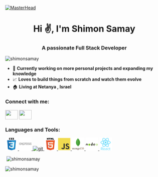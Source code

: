 [![MasterHead](https://miro.medium.com/max/1400/0*FGD6BUzzZs1VJLuY.gif)](https://github.com/ShimonSamay)
<h1 align="center">Hi ✌, I'm Shimon Samay</h1>
<h3 align="center">A passionate Full Stack Developer</h3>
<p align="left"> <img src="https://komarev.com/ghpvc/?username=shimonsamay&label=Profile%20views&color=0e75b6&style=flat" alt="shimonsamay"/> </p>

- 🎯 **Currently working on more personal projects and expanding my knowledge**
- 📈 **Loves to build things from scratch and watch them evolve**
- 🏠 **Living at Netanya , Israel**



<h3 align="left">Connect with me:</h3>
<p align="left">
<a href="https://www.linkedin.com/in/shimon-samay-363a27217/" target="blank"><img align="center" src="https://cdn.jsdelivr.net/npm/simple-icons@3.0.1/icons/linkedin.svg" alt="" height="30" width="40" /></a>
<a href="mailto:shimonsamay7@gmail.com" target="blank"><img align="center" src="https://cdn.jsdelivr.net/npm/simple-icons@3.0.1/icons/gmail.svg" alt="" height="30" width="40" /></a>
</p>

<h3 align="left">Languages and Tools:</h3>

<p align="left"> <a href="https://www.w3schools.com/css/" target="_blank" rel="noreferrer"> <img src="https://raw.githubusercontent.com/devicons/devicon/master/icons/css3/css3-original-wordmark.svg" alt="css3" width="40" height="40"/> </a> <a href="https://expressjs.com" target="_blank" rel="noreferrer"> <img src="https://raw.githubusercontent.com/devicons/devicon/master/icons/express/express-original-wordmark.svg" alt="express" width="40" height="40"/> </a> <a href="https://git-scm.com/" target="_blank" rel="noreferrer"> <img src="https://www.vectorlogo.zone/logos/git-scm/git-scm-icon.svg" alt="git" width="40" height="40"/> </a> <a href="https://www.w3.org/html/" target="_blank" rel="noreferrer"> <img src="https://raw.githubusercontent.com/devicons/devicon/master/icons/html5/html5-original-wordmark.svg" alt="html5" width="40" height="40"/> </a> <a href="https://developer.mozilla.org/en-US/docs/Web/JavaScript" target="_blank" rel="noreferrer"> <img src="https://raw.githubusercontent.com/devicons/devicon/master/icons/javascript/javascript-original.svg" alt="javascript" width="40" height="40"/> </a> <a href="https://www.mongodb.com/" target="_blank" rel="noreferrer"> <img src="https://raw.githubusercontent.com/devicons/devicon/master/icons/mongodb/mongodb-original-wordmark.svg" alt="mongodb" width="40" height="40"/> </a> <a href="https://nodejs.org" target="_blank" rel="noreferrer"> <img src="https://raw.githubusercontent.com/devicons/devicon/master/icons/nodejs/nodejs-original-wordmark.svg" alt="nodejs" width="40" height="40"/> </a> <a href="https://reactjs.org/" target="_blank" rel="noreferrer"> <img src="https://raw.githubusercontent.com/devicons/devicon/master/icons/react/react-original-wordmark.svg" alt="react" width="40" height="40"/> </a> </p>

<p>&nbsp;<img align="center" src="https://github-readme-stats.vercel.app/api?username=shimonsamay&show_icons=true&locale=en" alt="shimonsamay" /></p>

<p><img align="center" src="https://github-readme-streak-stats.herokuapp.com/?user=shimonsamay&" alt="shimonsamay" /></p>

